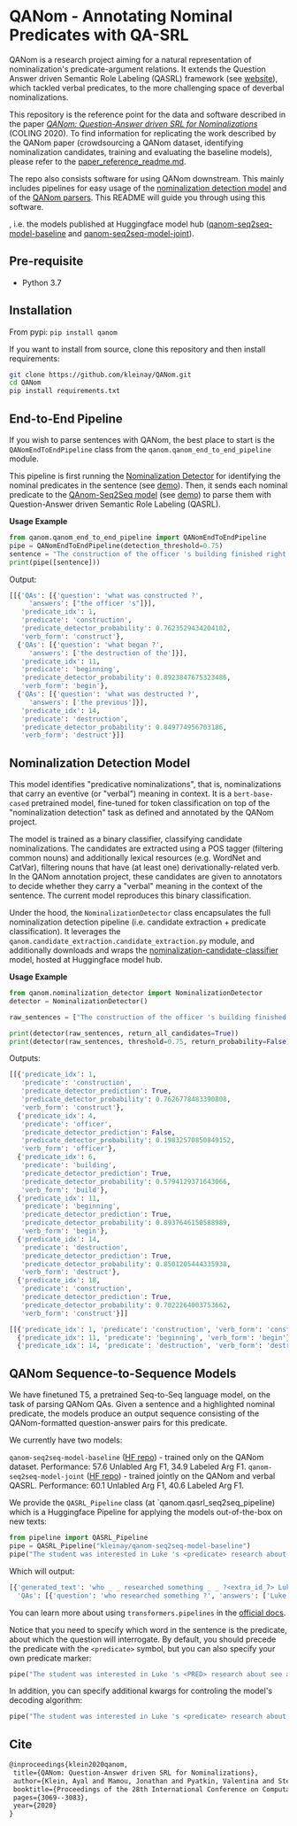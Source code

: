 # QANom - Annotating Nominal Predicates with QA-SRL

QANom is a research project aiming for a natural representation of nominalization's predicate-argument relations.
It extends the Question Answer driven Semantic Role Labeling (QASRL) framework (see [website](http://qasrl.org/)), which tackled verbal predicates,
to the more challenging space of deverbal nominalizations. 

This repository is the reference point for the data and software described in the paper 
[*QANom: Question-Answer driven SRL for Nominalizations*](https://www.aclweb.org/anthology/2020.coling-main.274/) (COLING 2020).
To find information for replicating the work described by the QANom paper (crowdsourcing a QANom dataset, identifying nominalization candidates, training and evaluating the baseline models), please refer to the [paper_reference_readme.md](paper_reference_readme.md).

The repo also consists software for using QANom downstream. 
This mainly includes pipelines for easy usage of the [nominalization detection model](#nominalization-detection-model) and of the [QANom parsers](#qanom-sequence-to-sequence-model). 
This README will guide you through using this software. 

, i.e. the models published at Huggingface model hub ([qanom-seq2seq-model-baseline](https://huggingface.co/kleinay/qanom-seq2seq-model-baseline) and [qanom-seq2seq-model-joint](https://huggingface.co/kleinay/qanom-seq2seq-model-joint)).  


## Pre-requisite
* Python 3.7

## Installation
From pypi:
`pip install qanom`

If you want to install from source, clone this repository and then install requirements:
```bash
git clone https://github.com/kleinay/QANom.git
cd QANom
pip install requirements.txt
```

## End-to-End Pipeline 

If you wish to parse sentences with QANom, the best place to start is the `QANomEndToEndPipeline` class from the `qanom.qanom_end_to_end_pipeline` module.

This pipeline is first running the [Nominalization Detector](https://huggingface.co/kleinay/nominalization-candidate-classifier) for identifying the nominal predicates in the sentence (see [demo](https://huggingface.co/spaces/kleinay/nominalization-detection-demo)).
Then, it sends each nominal predicate to the [QAnom-Seq2Seq model](https://huggingface.co/kleinay/qanom-seq2seq-model-joint) (see [demo](https://huggingface.co/spaces/kleinay/qanom-seq2seq-demo)) to parse them with Question-Answer driven Semantic Role Labeling (QASRL).

**Usage Example**

```python
from qanom.qanom_end_to_end_pipeline import QANomEndToEndPipeline
pipe = QANomEndToEndPipeline(detection_threshold=0.75)
sentence = "The construction of the officer 's building finished right after the beginning of the destruction of the previous construction ."
print(pipe([sentence]))
```

Output:
```python
[[{'QAs': [{'question': 'what was constructed ?',
     'answers': ["the officer 's"]}],
   'predicate_idx': 1,
   'predicate': 'construction',
   'predicate_detector_probability': 0.7623529434204102,
   'verb_form': 'construct'},
  {'QAs': [{'question': 'what began ?',
     'answers': ['the destruction of the']}],
   'predicate_idx': 11,
   'predicate': 'beginning',
   'predicate_detector_probability': 0.8923847675323486,
   'verb_form': 'begin'},
  {'QAs': [{'question': 'what was destructed ?', 
     'answers': ['the previous']}],
   'predicate_idx': 14,
   'predicate': 'destruction',
   'predicate_detector_probability': 0.849774956703186,
   'verb_form': 'destruct'}]]
```

## Nominalization Detection Model

This model identifies "predicative nominalizations", that is, nominalizations that carry an eventive (or "verbal") meaning in context. It is a `bert-base-cased` pretrained model, fine-tuned for token classification on top of the "nominalization detection" task as defined and annotated by the QANom project.

The model is trained as a binary classifier, classifying candidate nominalizations. 
The candidates are extracted using a POS tagger (filtering common nouns) and additionally lexical resources (e.g. WordNet and CatVar), filtering nouns that have (at least one) derivationally-related verb. In the QANom annotation project, these candidates are given to annotators to decide whether they carry a "verbal" meaning in the context of the sentence. The current model reproduces this binary classification. 

Under the hood, the `NominalizationDetector` class encapsulates the full nominalization detection pipeline (i.e. candidate extraction + predicate classification).
It leverages the `qanom.candidate_extraction.candidate_extraction.py` module, and additionally downloads and wraps the [nominalization-candidate-classifier](https://huggingface.co/kleinay/nominalization-candidate-classifier) model, hosted at Huggingface model hub.

**Usage Example**

 ```python
from qanom.nominalization_detector import NominalizationDetector
detector = NominalizationDetector()
 
raw_sentences = ["The construction of the officer 's building finished right after the beginning of the destruction of the previous construction ."]

print(detector(raw_sentences, return_all_candidates=True))
print(detector(raw_sentences, threshold=0.75, return_probability=False))
```   

Outputs:
```python
[[{'predicate_idx': 1,
   'predicate': 'construction',
   'predicate_detector_prediction': True,
   'predicate_detector_probability': 0.7626778483390808,
   'verb_form': 'construct'},
  {'predicate_idx': 4,
   'predicate': 'officer',
   'predicate_detector_prediction': False,
   'predicate_detector_probability': 0.19832570850849152,
   'verb_form': 'officer'},
  {'predicate_idx': 6,
   'predicate': 'building',
   'predicate_detector_prediction': True,
   'predicate_detector_probability': 0.5794129371643066,
   'verb_form': 'build'},
  {'predicate_idx': 11,
   'predicate': 'beginning',
   'predicate_detector_prediction': True,
   'predicate_detector_probability': 0.8937646150588989,
   'verb_form': 'begin'},
  {'predicate_idx': 14,
   'predicate': 'destruction',
   'predicate_detector_prediction': True,
   'predicate_detector_probability': 0.8501205444335938,
   'verb_form': 'destruct'},
  {'predicate_idx': 18,
   'predicate': 'construction',
   'predicate_detector_prediction': True,
   'predicate_detector_probability': 0.7022264003753662,
   'verb_form': 'construct'}]]
```
```python
[[{'predicate_idx': 1, 'predicate': 'construction', 'verb_form': 'construct'},
  {'predicate_idx': 11, 'predicate': 'beginning', 'verb_form': 'begin'},
  {'predicate_idx': 14, 'predicate': 'destruction', 'verb_form': 'destruct'}]]
```
  

## QANom Sequence-to-Sequence Models 

We have finetuned T5, a pretrained Seq-to-Seq language model, on the task of parsing QANom QAs. 
Given a sentence and a highlighted nominal predicate, the models produce an output sequence consisting of the QANom-formatted question-answer pairs for this predicate.

We currently have two models:

`qanom-seq2seq-model-baseline` ([HF repo](https://huggingface.co/kleinay/qanom-seq2seq-model-baseline)) - trained only on the QANom dataset. Performance: 57.6 Unlabled Arg F1, 34.9 Labeled Arg F1. 
`qanom-seq2seq-model-joint` ([HF repo](https://huggingface.co/kleinay/qanom-seq2seq-model-joint)) - trained jointly on the QANom and verbal QASRL. Performance: 60.1 Unlabled Arg F1, 40.6 Labeled Arg F1. 

We provide the `QASRL_Pipeline` class (at `qanom.qasrl_seq2seq_pipeline) which is a Huggingface Pipeline for applying the models out-of-the-box on new texts:

```python
from pipeline import QASRL_Pipeline
pipe = QASRL_Pipeline("kleinay/qanom-seq2seq-model-baseline")
pipe("The student was interested in Luke 's <predicate> research about see animals .", verb_form="research", predicate_type="nominal")
``` 
Which will output:
```python
[{'generated_text': 'who _ _ researched something _ _ ?<extra_id_7> Luke', 
  'QAs': [{'question': 'who researched something ?', 'answers': ['Luke']}]}]
```   
You can learn more about using `transformers.pipelines` in the [official docs](https://huggingface.co/docs/transformers/main_classes/pipelines).

Notice that you need to specify which word in the sentence is the predicate, about which the question will interrogate. By default, you should precede the predicate with the `<predicate>` symbol, but you can also specify your own predicate marker:
```python
pipe("The student was interested in Luke 's <PRED> research about see animals .", verb_form="research", predicate_type="nominal", predicate_marker="<PRED>")
```
In addition, you can specify additional kwargs for controling the model's decoding algorithm:
```python
pipe("The student was interested in Luke 's <predicate> research about see animals .", verb_form="research", predicate_type="nominal", num_beams=3)
```


## Cite

 ```latex
 @inproceedings{klein2020qanom,
  title={QANom: Question-Answer driven SRL for Nominalizations},
  author={Klein, Ayal and Mamou, Jonathan and Pyatkin, Valentina and Stepanov, Daniela and He, Hangfeng and Roth, Dan and Zettlemoyer, Luke and Dagan, Ido},
  booktitle={Proceedings of the 28th International Conference on Computational Linguistics},
  pages={3069--3083},
  year={2020}
}
 ``` 